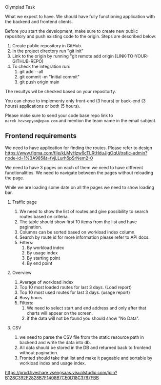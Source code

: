 Olympiad Task 

What we expect to have. 
We should have fully functioning application with the backend and frontend clients.

Before you start the development, make sure to create new public repository and push existing code to the origin. Steps are described below:
1. Create public repository in GitHub. 
2. In the project directory run "git init" 
3. Link to the origin by running "git remote add origin [LINK-TO-YOUR-GITHUB-REPO]
4. To check the integration run: 
   1. git add --all
   2. git commit -m "Initial commit"
   3. git push origin main

The resultys wil be checked based on your repositorty.

You can chose to implementy only front-end (3 hours) or back-end (3 hours) applications or both (5 hours). 

Please make sure to send your code base repo link to ```narek_hovsepyan@epam.com``` and mention the team name in the email subject. 

## Frontend requirements

We need to have application for finding the routes. 
Please refer to design https://www.figma.com/file/kLMyHzw6cTLRtHduJigOqU/trafic-admin?node-id=1%3A985&t=fvjLLurh5pSrNem2-0

We need to have 3 pages on each of them we need to have different functionalities.
We need to navigate between the pages without reloading the page.

While we are loading some date on all the pages we need to show loading bar.

1) Traffic page 
   1) We need to show the list of routes and give possibility to search routes based on criteria.
   2) The table should show first 10 items from the list and have pagination.
   3) Columns can be sorted based on workload index column.
   4) Search by route id for more information please refer to API docs.
   5) Filters:
      1) By workload index 
      2) By usage index 
      3) By starting point
      4) By end point

2) Overview
   1) Average of workload index
   2) Top 10 most loaded routes for last 3 days. (Load report)
   3) Top 10 most used routes for last 3 days. (usage report)
   4) Busy hours
   5) Filters:
      1) We need to select start and end address and only after that charts will appear on the screen.
      2) if the data will not be found you should show "No Data".
3) CSV
   1) we need to parse the CSV file from the static resource path in backend and write the data into db.
   2) All data should be stored in the DB and returned back to frontend without pagination.
   3) Fronted should take that list and make it pageable and sortable by workload index and usage index.



https://prod.liveshare.vsengsaas.visualstudio.com/join?B128C392F2828B7F1408B7CE0D18C3767FBB
